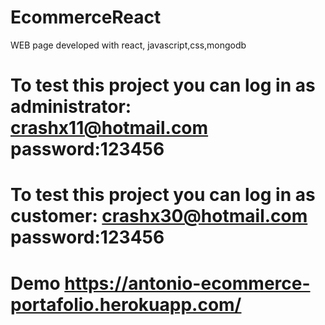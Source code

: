 # EcommerceReact
WEB page developed with react, javascript,css,mongodb
# To test this project you can log in as administrator: crashx11@hotmail.com password:123456
# To test this project you can log in as customer: crashx30@hotmail.com password:123456

# Demo https://antonio-ecommerce-portafolio.herokuapp.com/
